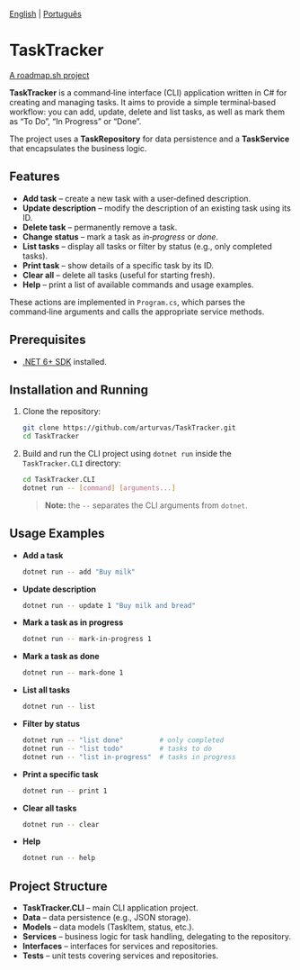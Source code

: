 [English](./README.md) | [Português](./README.pt-BR.md)

# TaskTracker 
[A roadmap.sh project](https://roadmap.sh/projects/task-tracker)

**TaskTracker** is a command‑line interface (CLI) application written in C# for creating and managing tasks. It aims to provide a simple terminal‑based workflow: you can add, update, delete and list tasks, as well as mark them as “To Do”, “In Progress” or “Done”.

The project uses a **TaskRepository** for data persistence and a **TaskService** that encapsulates the business logic.

## Features

* **Add task** – create a new task with a user‑defined description.
* **Update description** – modify the description of an existing task using its ID.
* **Delete task** – permanently remove a task.
* **Change status** – mark a task as *in‑progress* or *done*.
* **List tasks** – display all tasks or filter by status (e.g., only completed tasks).
* **Print task** – show details of a specific task by its ID.
* **Clear all** – delete all tasks (useful for starting fresh).
* **Help** – print a list of available commands and usage examples.

These actions are implemented in `Program.cs`, which parses the command‑line arguments and calls the appropriate service methods.

## Prerequisites

* [.NET 6+ SDK](https://dotnet.microsoft.com/download) installed.

## Installation and Running

1. Clone the repository:

   ```bash
   git clone https://github.com/arturvas/TaskTracker.git
   cd TaskTracker
   ```

2. Build and run the CLI project using `dotnet run` inside the `TaskTracker.CLI` directory:

   ```bash
   cd TaskTracker.CLI
   dotnet run -- [command] [arguments...]
   ```

   > **Note:** the `--` separates the CLI arguments from `dotnet`.

## Usage Examples

* **Add a task**

  ```bash
  dotnet run -- add "Buy milk"
  ```

* **Update description**

  ```bash
  dotnet run -- update 1 "Buy milk and bread"
  ```

* **Mark a task as in progress**

  ```bash
  dotnet run -- mark-in-progress 1
  ```

* **Mark a task as done**

  ```bash
  dotnet run -- mark-done 1
  ```

* **List all tasks**

  ```bash
  dotnet run -- list
  ```

* **Filter by status**

  ```bash
  dotnet run -- "list done"         # only completed
  dotnet run -- "list todo"         # tasks to do
  dotnet run -- "list in-progress"  # tasks in progress
  ```

* **Print a specific task**

  ```bash
  dotnet run -- print 1
  ```

* **Clear all tasks**

  ```bash
  dotnet run -- clear
  ```

* **Help**

  ```bash
  dotnet run -- help
  ```

## Project Structure

* **TaskTracker.CLI** – main CLI application project.
* **Data** – data persistence (e.g., JSON storage).
* **Models** – data models (TaskItem, status, etc.).
* **Services** – business logic for task handling, delegating to the repository.
* **Interfaces** – interfaces for services and repositories.
* **Tests** – unit tests covering services and repositories.